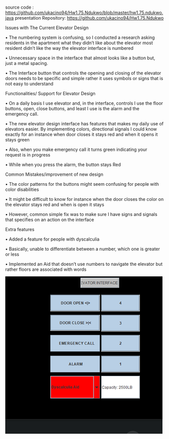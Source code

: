 source code : https://github.com/ukacino94/Hw1.75.Ndukwo/blob/master/hw1.75.ndukwo.java
presentation
Repository: https://github.com/ukacino94/Hw1.75.Ndukwo



Issues with The Current Elevator Design

•	The numbering system is confusing, so I conducted a research asking residents in the apartment what they didn’t like about the elevator most resident didn’t like the way the elevator interface is numbered

•	Unnecessary space in the interface that almost looks like a button but, just a metal spacing.

•	The Interface button that controls the opening and closing of the elevator doors needs to be specific and simple rather it uses symbols or signs that is not easy to understand



Functionalities/ Support for Elevator Design

•	On a daily basis I use elevator and, in the interface, controls I use the floor buttons, open, close buttons, and least I use is the alarm and the emergency call. 

•	The new elevator design interface has features that makes my daily use of elevators easier. By implementing colors, directional signals I could know exactly for an instance when door closes it stays red and when it opens it stays green

•	Also, when you make emergency call it turns green indicating your request is in progress

•	While when you press the alarm, the button stays Red

Common Mistakes/improvement of new design

•	The color patterns for the buttons might seem confusing for people with color disabilities 

•	It might be difficult to know for instance when the door closes the color on the elevator stays red and when is open it stays 

•	However, common simple fix was to make sure I have signs and signals that specifies on an action on the interface 

Extra features 

•	Added a feature for people with dyscalculia

•	Basically, unable to differentiate between a number, which one is greater or less

•	Implemented an Aid that doesn’t use numbers to navigate the elevator but rather floors are associated with words 



![](hw1.Ndukwo.gif)


